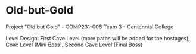 # Old-but-Gold
Project "Old but Gold" - COMP231-006 Team 3 - Centennial College

Level Design:
First Cave Level (more paths will be added for the hostages), Cove Level (Mini Boss), Second Cave Level (Final Boss)
